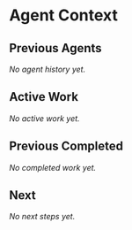 # Agent Context

## Previous Agents

_No agent history yet._

## Active Work

_No active work yet._

## Previous Completed

_No completed work yet._

## Next

_No next steps yet._